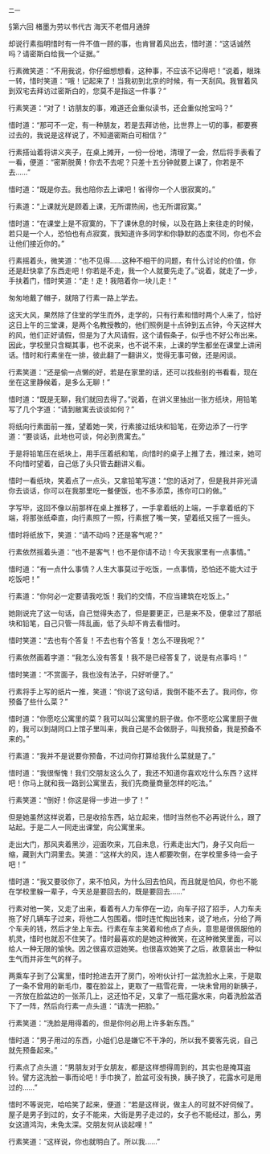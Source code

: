     二一 

   §第六回 楮墨为劳以书代古 海天不老借月通辞

   却说行素指明惜时有一件不值一顾的事，也肯冒着风出去，惜时道：“这话诚然吗？请密斯白给我一个证据。”

   行素微笑道：“不用我说，你仔细想想看，这种事，不应该不记得吧！”说着，眼珠一转，惜时笑道：“哦！记起来了！当我初到北京的时候，有一天刮风。我冒着风到双宅去拜访过密斯白的，您莫不是指这一件事？”

   行素笑道：“对了！访朋友的事，难道还会重似读书，还会重似抢宝吗？”

   惜时道：“那可不一定，有一种朋友，若是去拜访他，比世界上一切的事，都要赛过去的，我说是这样说了，不知道密斯白可相信？”

   行素搭讪着将讲义夹子，在桌上摊开，一份一份地，清理了一会，然后将手表看了一看，便道：“密斯脱黄！你去不去呢？只差十五分钟就要上课了，你若是不去……”

   惜时道：“既是你去。我也陪你去上课吧！省得你一个人很寂寞的。”

   行素道：“上课就光是顾着上课，无所谓热闹，也无所谓寂寞。”

   惜时道：“在课堂上是不寂寞的，下了课休息的时候，以及在路上来往走的时候，若只是一个人，恐怕也有点寂寞，我知道许多同学和你静默的态度不同，你也不会让他们接近你的。”

   行素摇着头，微笑道：“也不见得……这种不相干的问题，有什么讨论的价值，你还是赶快拿了东西走吧！你若是不走，我一个人就要先走了。”说着，就走了一步，手扶着门，惜时笑道：“走！走！我陪着你一块儿走！”

   匆匆地戴了帽子，就陪了行素一路上学去。

   这天大风，果然除了住堂的学生而外，走学的，只有行素和惜时两个人来了，恰好这日上午的三堂课，是两个名教授教的，他们照例是十点钟到五点钟，今天这样大的风，他们正好请假，但是为了大风请假，这个请假条子，似乎也不好公布出来。因此，学校里只含糊其事，也不说来，也不说不来，上课的学生都坐在课堂上讲闲话。惜时和行素坐在一排，彼此翻了一翻讲义，觉得无事可做，还是闲谈。

   行素笑道：“还是偷一点懒的好，若是在家里的话，还可以找些别的书看看，现在坐在这里静候着，是多么无聊！”

   惜时道：“既是无聊，我们就回去得了。”说着，在讲义里抽出一张方纸块，用铅笔写了几个字道：“请到敝寓去谈谈如何？”

   将纸向行素面前一推，望着她一笑，行素接过纸块和铅笔，在旁边添了一行字道：“要谈话，此地也可谈，何必到贵寓去。”

   于是将铅笔压在纸块上，用手压着纸和笔，向惜时的桌子上推了去，推过来，她可不向惜时望着，自己低了头只管去翻讲义看。

   惜时一看纸块，笑着点了一点头，又拿铅笔写道：“您的话对了，但是我并非光请你去谈话，你可以在我那里吃一餐便饭，也不多添菜，拣你可口的做。”

   字写毕，这回不像以前那样在桌上推移了，一手拿着纸的上端，一手拿着纸的下端，将那张纸牵直，向行素照了一照，行素抿了嘴一笑，望着纸又摇了一摇头。

   惜时将纸放下，笑道：“请不动吗？还是客气呢？”

   行素依然摇着头道：“也不是客气！也不是你请不动！今天我家里有一点事情。”

   惜时道：“有一点什么事情？人生大事莫过于吃饭，一点事情，恐怕还不能大过于吃饭吧！”

   行素道：“你何必一定要请我吃饭！我们的交情，不应当建筑在吃饭上。”

   她刚说完了这一句话，自己觉得失态了，但是要更正，已是来不及，便拿过了那纸块和铅笔，自己只管一阵乱画，低了头却不肯去看惜时。

   惜时笑道：“去也有个答复！不去也有个答复！怎么不理我呢？”

   行素依然画着字道：“我怎么没有答复！我不是已经答复了，说是有点事吗！”

   惜时笑道：“不赏面子，我也没有法子，只好听便了。”

   行素将手上写的纸片一推，笑道：“你说了这句话，我倒不能不去了。我问你，你预备了些什么菜？”

   惜时道：“你愿吃公寓里的菜？我可以叫公寓里的厨子做。你不愿吃公寓里厨子做的，我可以到胡同口上馆子里叫来，我自己是不会做厨子，叫我预备，我是预备不来的。”

   行素道：“我并不是说要你预备，不过问你打算给我什么菜就是了。”

   惜时道：“我很惭愧！我们交朋友这么久了，我还不知道你喜欢吃什么东西？这样吧！你马上就和我一路到公寓里去，我们先商量商量怎样的吃法。”

   行素笑道：“倒好！你这是得一步进一步了！”

   但是她虽然这样说着，已是收拾东西，站立起来，惜时当然也不必再说什么，跟了站起。于是二人一同走出课堂，向公寓里来。

   走出大门，那风夹着黑沙，迎面吹来，兀自未息，行素走出大门，身子又向后一缩，藏到大门洞里去。笑道：“这样大的风，连人都要吹倒，在学校里多待一会子吧！”

   惜时道：“我又要驳你了，来不怕风，为什么回去怕风，而且就是怕风，你也不能在学校里躲一辈子，今天总是要回去的，既是要回去……”

   行素对他一笑，又走了出来，看着有人力车停在一边，向车子招了招手，人力车夫拖了好几辆车子过来，将他二人包围着。惜时连忙掏出钱来，说了地点，分给了两个车夫的钱，然后才坐上车去。行素在车主笑着和他点了点头，意思是很佩服他的机灵，惜时也就忍不住笑了。惜时最喜欢的是她这种微笑，在这种微笑里面，可以给人一种无限的愉快。因之很喜欢逗她笑。也很喜欢她笑了之后，故意装出一种似生气而并非生气的样子。

   两乘车子到了公寓里，惜时抢进去开了房门，吩咐伙计打一盆洗脸水上来，于是取了一条不曾用的新毛巾，覆在脸盆上，更取了一瓶雪花膏，一块未曾用的新胰子，一齐放在脸盆边的一张茶几上，这还怕不足，又拿了一瓶花露水来，向着洗脸盆洒下了一阵，然后向行素一点头道：“请洗一把脸。”

   行素笑道：“洗脸是用得着的，但是你何必用上许多新东西。”

   惜时道：“男子用过的东西，小姐们总是嫌它不干净的，所以我不要客先说，自己就先预备起来。”

   行素点了点头道：“男朋友对于女朋友，都是这样想得周到的，其实也是掩耳盗铃。譬方这洗脸一事而论吧！手巾换了，脸盆可没有换，胰子换了，花露水可是用过的……”

   惜时不等说完，哈哈笑了起来，便道：“若是这样说，做主人的可就不好伺候了。屋子是男子到过的，女子不能来，大街是男子走过的，女子也不能经过，那么，男女这道鸿沟，未免太深。交朋友何从谈起哩！”

   行素笑道：“这样说，你也就明白了。所以我……”

